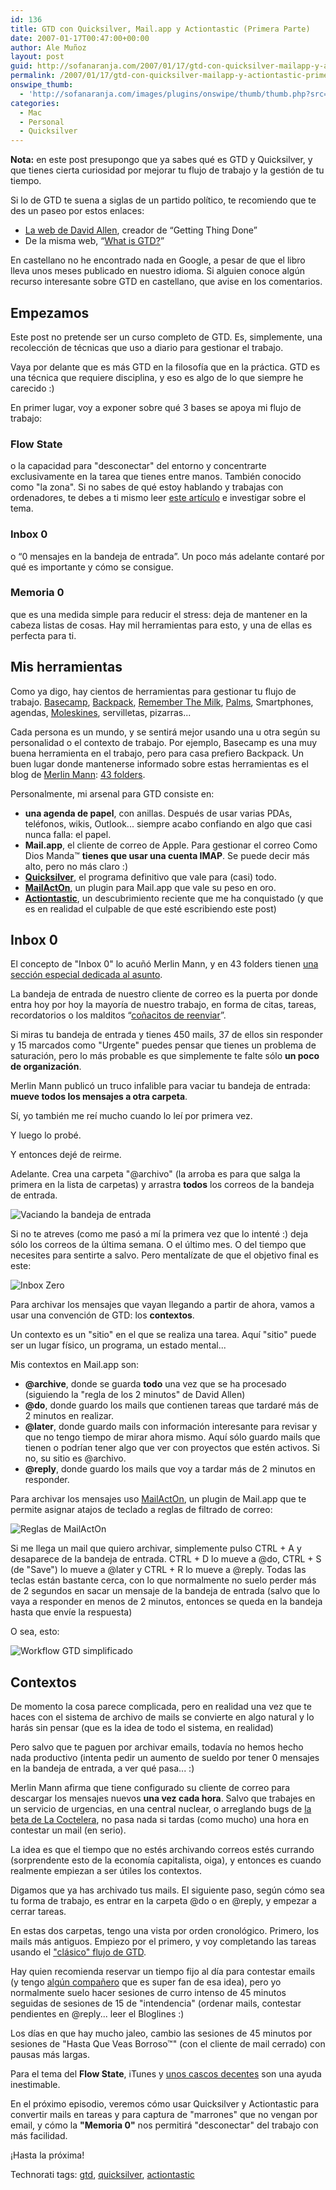 ```yaml
---
id: 136
title: GTD con Quicksilver, Mail.app y Actiontastic (Primera Parte)
date: 2007-01-17T00:47:00+00:00
author: Ale Muñoz
layout: post
guid: http://sofanaranja.com/2007/01/17/gtd-con-quicksilver-mailapp-y-actiontastic-primera-parte/
permalink: /2007/01/17/gtd-con-quicksilver-mailapp-y-actiontastic-primera-parte/
onswipe_thumb:
  - 'http://sofanaranja.com/images/plugins/onswipe/thumb/thumb.php?src=/images/2007/01/vaciando_la_bandeja_de_entrada.png&amp;w=600&amp;h=800&amp;zc=1&amp;q=75&amp;f=0'
categories:
  - Mac
  - Personal
  - Quicksilver
---
```

**Nota:** en este post presupongo que ya sabes qué es GTD y Quicksilver, y que tienes cierta curiosidad por mejorar tu flujo de trabajo y la gestión de tu tiempo.

Si lo de GTD te suena a siglas de un partido político, te recomiendo que te des un paseo por estos enlaces:

* [La web de David Allen](http://www.davidco.com/), creador de “Getting Thing Done”
* De la misma web, “[What is GTD?](http://www.davidco.com/what_is_gtd.php)”

En castellano no he encontrado nada en Google, a pesar de que el libro lleva unos meses publicado en nuestro idioma. Si alguien conoce algún recurso interesante sobre GTD en castellano, que avise en los comentarios.

## Empezamos

Este post no pretende ser un curso completo de GTD. Es, simplemente, una recolección de técnicas que uso a diario para gestionar el trabajo.

Vaya por delante que es más GTD en la filosofía que en la práctica. GTD es una técnica que requiere disciplina, y eso es algo de lo que siempre he carecido :)

En primer lugar, voy a exponer sobre qué 3 bases se apoya mi flujo de trabajo:

### Flow State
o la capacidad para "desconectar" del entorno y concentrarte exclusivamente en la tarea que tienes entre manos. También conocido como "la zona". Si no sabes de qué estoy hablando y trabajas con ordenadores, te debes a ti mismo leer [este artículo](http://www.apa.org/monitor/jul98/joy.html) e investigar sobre el tema.

### Inbox 0
o “0 mensajes en la bandeja de entrada”. Un poco más adelante contaré por qué es importante y cómo se consigue.

### Memoria 0
que es una medida simple para reducir el stress: deja de mantener en la cabeza listas de cosas. Hay mil herramientas para esto, y una de ellas es perfecta para ti.


## Mis herramientas

Como ya digo, hay cientos de herramientas para gestionar tu flujo de trabajo. [Basecamp](http://www.basecamphq.com/), [Backpack](http://www.backpackit.com/), [Remember The Milk](http://www.rememberthemilk.com/), [Palms](http://www.palm.com/), Smartphones, agendas, [Moleskines](http://www.moleskine.com/), servilletas, pizarras...

Cada persona es un mundo, y se sentirá mejor usando una u otra según su personalidad o el contexto de trabajo. Por ejemplo, Basecamp es una muy buena herramienta en el trabajo, pero para casa prefiero Backpack. Un buen lugar donde mantenerse informado sobre estas herramientas es el blog de [Merlin Mann](http://www.merlinmann.com/): [43 folders](http://www.43folders.com/).

Personalmente, mi arsenal para GTD consiste en:

* **una agenda de papel**, con anillas. Después de usar varias PDAs, teléfonos, wikis, Outlook... siempre acabo confiando en algo que casi nunca falla: el papel.
* **Mail.app**, el cliente de correo de Apple. Para gestionar el correo Como Dios Manda™ **tienes que usar una cuenta IMAP**. Se puede decir más alto, pero no más claro :)
* **[Quicksilver](http://quicksilver.blacktree.com/)**, el programa definitivo que vale para (casi) todo.
* **[MailActOn](http://www.indev.ca/MailActOn.html)**, un plugin para Mail.app que vale su peso en oro.
* **[Actiontastic](http://www.kaboomerang.com/blog/category/actiontas,tic/)**, un descubrimiento reciente que me ha conquistado (y que es en realidad el culpable de que esté escribiendo este post)


## Inbox 0

El concepto de "Inbox 0" lo acuñó Merlin Mann, y en 43 folders tienen [una sección especial dedicada al asunto](http://www.43folders.com/izero/).

La bandeja de entrada de nuestro cliente de correo es la puerta por donde entra hoy por hoy la mayoría de nuestro trabajo, en forma de citas, tareas, recordatorios o los malditos “[coñacitos de reenviar](http://sgil.blogspot.com/2005/08/la-manera-correcta-de-hacer-las-cosas.html)”.

Si miras tu bandeja de entrada y tienes 450 mails, 37 de ellos sin responder y 15 marcados como "Urgente" puedes pensar que tienes un problema de saturación, pero lo más probable es que simplemente te falte sólo **un poco de organización**.

Merlin Mann publicó un truco infalible para vaciar tu bandeja de entrada: **mueve todos los mensajes a otra carpeta**.

Sí, yo también me reí mucho cuando lo leí por primera vez.

Y luego lo probé.

Y entonces dejé de reirme.

Adelante. Crea una carpeta "@archivo" (la arroba es para que salga la primera en la lista de carpetas) y arrastra **todos** los correos de la bandeja de entrada.

![Vaciando la bandeja de entrada](/images/2007/01/vaciando_la_bandeja_de_entrada.png)

Si no te atreves (como me pasó a mí la primera vez que lo intenté :) deja sólo los correos de la última semana. O el último mes. O del tiempo que necesites para sentirte a salvo. Pero mentalízate de que el objetivo final es este:

![Inbox Zero](/images/2007/01/inbox_zero.png)

Para archivar los mensajes que vayan llegando a partir de ahora, vamos a usar una convención de GTD: los **contextos**.

Un contexto es un "sitio" en el que se realiza una tarea. Aquí "sitio" puede ser un lugar físico, un programa, un estado mental...

Mis contextos en Mail.app son:

* **@archive**, donde se guarda **todo** una vez que se ha procesado (siguiendo la "regla de los 2 minutos" de David Allen)
* **@do**, donde guardo los mails que contienen tareas que tardaré más de 2 minutos en realizar.
* **@later**, donde guardo mails con información interesante para revisar y que no tengo tiempo de mirar ahora mismo. Aquí sólo guardo mails que tienen o podrían tener algo que ver con proyectos que estén activos. Si no, su sitio es @archivo.
* **@reply**, donde guardo los mails que voy a tardar más de 2 minutos en responder.

Para archivar los mensajes uso [MailActOn](http://www.indev.ca/MailActOn.html), un plugin de Mail.app que te permite asignar atajos de teclado a reglas de filtrado de correo:

![Reglas de MailActOn](/images/2007/01/reglas_de_mailacton.png)

Si me llega un mail que quiero archivar, simplemente pulso CTRL + A y desaparece de la bandeja de entrada. CTRL + D lo mueve a @do, CTRL + S (de "Save") lo mueve a @later y CTRL + R lo mueve a @reply. Todas las teclas están bastante cerca, con lo que normalmente no suelo perder más de 2 segundos en sacar un mensaje de la bandeja de entrada (salvo que lo vaya a responder en menos de 2 minutos, entonces se queda en la bandeja hasta que envíe la respuesta)

O sea, esto:

![Workflow GTD simplificado](/images/2007/01/workflow_gtd_simplificado.png)

## Contextos

De momento la cosa parece complicada, pero en realidad una vez que te haces con el sistema de archivo de mails se convierte en algo natural y lo harás sin pensar (que es la idea de todo el sistema, en realidad)

Pero salvo que te paguen por archivar emails, todavía no hemos hecho nada productivo (intenta pedir un aumento de sueldo por tener 0 mensajes en la bandeja de entrada, a ver qué pasa... :)

Merlin Mann afirma que tiene configurado su cliente de correo para descargar los mensajes nuevos **una vez cada hora**. Salvo que trabajes en un servicio de urgencias, en una central nuclear, o arreglando bugs de [la beta de La Coctelera](http://www.lacoctelera.com/feedback/), no pasa nada si tardas (como mucho) una hora en contestar un mail (en serio).

La idea es que el tiempo que no estés archivando correos estés currando (sorprendente esto de la economía capitalista, oiga), y entonces es cuando realmente empiezan a ser útiles los contextos.

Digamos que ya has archivado tus mails. El siguiente paso, según cómo sea tu forma de trabajo, es entrar en la carpeta @do o en @reply, y empezar a cerrar tareas.

En estas dos carpetas, tengo una vista por orden cronológico. Primero, los mails más antiguos. Empiezo por el primero, y voy completando las tareas usando el ["clásico" flujo de GTD](http://www.flickr.com/photos/jchinique/4430737/).

Hay quien recomienda reservar un tiempo fijo al día para contestar emails (y tengo [algún compañero](http://www.lacoctelera.com/nando/) que es super fan de esa idea), pero yo normalmente suelo hacer sesiones de curro intenso de 45 minutos seguidas de sesiones de 15 de "intendencia" (ordenar mails, contestar pendientes en @reply... leer el Bloglines :)

Los días en que hay mucho jaleo, cambio las sesiones de 45 minutos por sesiones de "Hasta Que Veas Borroso™" (con el cliente de mail cerrado) con pausas más largas.

Para el tema del **Flow State**, iTunes y [unos cascos decentes](http://www.amazon.com/Sennheiser-HD-212-HD-212-Headphones/dp/B000065BPA/) son una ayuda inestimable.

En el próximo episodio, veremos cómo usar Quicksilver y Actiontastic para convertir mails en tareas y para captura de "marrones" que no vengan por email, y cómo la **"Memoria 0"** nos permitirá "desconectar" del trabajo con más facilidad.

¡Hasta la próxima!

<div class="techtag"><span>Technorati tags:</span> <a href="http://technorati.com/tag/gtd" rel="tag">gtd</a>, <a href="http://technorati.com/tag/quicksilver" rel="tag">quicksilver</a>, <a href="http://technorati.com/tag/actiontastic" rel="tag">actiontastic</a></div>